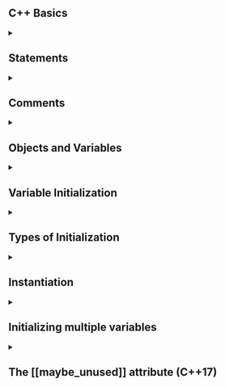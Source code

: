 ## C++ Basics

<details><summary>

## Statements

</summary>

There are many different kinds of statements in C++:

- Declaration statements
- Jump statements
- Expression statements
- Compound statements
- Selection statements (conditionals)
- Iteration statements (loops)
- Try blocks

```cpp
// preprocessor directive
// Indicates we would like to use the contents of iostream library in the current code
#include <iostream> 

// `main` - Function Indentifier, `int` - Return type
// The `main` function should always return an `int`
int main() 
{
   std::cout << "Hello world!";
   
   // Program sends a value back to the operating system in order to indicate whether it ran successfully or not.
   return 0; 
}
```

</details>


<details><summary>

## Comments

</summary>

- Single line comments
- Multiline Comments (cannot be nested)

  ```cpp
  #include <iostream>
  
  // Single line comment
  
  /* Multiline comment
     line1
     line2 */
  
  /* Multiline comment
  * with matching asterisk on the left
  * to make it easier to read (beautify)
  */
  int main()
  {
      std::cout << "Hello world!";
      return 0;
  }
  ```

</details>

<details><summary>

## Objects and Variables

</summary>

- Objects represent a region of storage.
- A named object is called a **variable**.
- Compiler determines where and how to retrieve values.
- Variables are created at runtime when memory is allocated.

### Random Access Memory (RAM)

- The main memory in a computer
- When we run a program, the operating system loads the program into RAM.

### Variable Definition

A definition statement can be used to tell the compiler that we want to use a variable in our program.

### Variable Creation

At runtime (when the program is loaded into memory and run), each object is given an actual storage location (such as
RAM, or a CPU register) that it can use to store values.
The process of reserving storage for an object’s use is called **allocation**.

  ```cpp
  // program that first allocates a single integer variable named x 
  // then allocates two more integer variables named y and z
  
  int x; // define a variable named x (of type int)
  int y, z; // define two integer variables, named y and z
  ```

### Variable assignment

- **Assignment**: Giving value to a variable
- **Assignment Operator**: Below is **copy-assignment** (copies the value on the right-hand side of the `=` operator to
  the variable on the left-hand side of the operator.)

  ```cpp
  int width; // define an integer variable named width
  width = 5; // assignment of value 5 into variable width
  
  // variable width now has value 5
  ```

</details>

<details><summary>

## Variable Initialization

</summary>

- Combines variable **definition** and **assignment**.
- When an object is defined, an initial value can be provided.

  ```cpp
  #include <iostream>
  
  int main()
  {
      int width { 5 };    // define variable width and initialize with initial value 5
      std::cout << width; // prints 5
      return 0;
  }
  ```

</details>

<details><summary>

## Types of Initialization

</summary>

- **Default Initialization:** Variables declared without an explicit initializer contain garbage values.
    - **For primitive types** (like `int`, `double`), the value is undefined.
    - **For class types** (without a user-defined constructor), members are also uninitialized.

    ```cpp
    int x;   // Uninitialized (contains garbage value)
    double y; // Uninitialized (contains garbage value)
    ```

- **Copy Initialization:** Uses `=` to initialize a variable.
    - Can involve implicit conversions.
    - May be less efficient than direct initialization for complex objects.

    ```cpp
    int x = 10;    // Copy initialization
    std::string s = "Hello"; // Copy initialization
    ```


- **Direct Initialization:** Uses parentheses `()`.
    - Avoids an extra copy for objects.
    - Preferred for class objects and constructors.

    ```cpp
    int x ( 10 );         // Direct initialization
    std::string s ( "Hello" ); // Direct initialization
    ```

- **List Initialization (Brace Initialization / Uniform Initialization):** Uses `{}`.
  ```cpp
  int x { 10 };          // List initialization (preferred in modern C++)
  std::vector<int> v { 1, 2, 3, 4 }; // List initialization
  ```

    - Direct List Initialization
    - Copy List Initialization

    ```cpp
    int width { 5 };    // direct-list-initialization of initial value 5 into variable width (preferred)
    int height = { 6 }; // copy-list-initialization of initial value 6 into variable height (rarely used)
    ```

    - Prevents **narrowing conversions** (e.g., `double → int`).
    - More consistent with modern C++.
    - **List-initialization disallows narrowing conversions**
        - Note that this restriction on narrowing conversions only applies to the list-initialization, not to any
          subsequent assignments to the variable
      ```cpp
      int main()
      {
          // An integer can only hold non-fractional values.
          // Initializing an int with fractional value 4.5 requires the compiler to convert 4.5 to a value an int can hold.
          // Such a conversion is a narrowing conversion, since the fractional part of the value will be lost.
        
          int w1 { 4.5 }; // compile error: list-init does not allow narrowing conversion
        
          int w2 = 4.5;   // compiles: w2 copy-initialized to value 4
          int w3 (4.5);   // compiles: w3 direct-initialized to value 4
        
          return 0;
      }
      ```

- **Value Initialization and Zero Initialization:** Explicitly initializes a variable with a default value (zero or
  equivalent). In cases where zeroing occurs, this is called zero-initialization.
    - Ensures that built-in types are zero-initialized.
    - Useful for initializing arrays and structs.

    ```cpp
    int a {};      // Initialized to 0
    double b {};   // Initialized to 0.0
    std::string s {}; // Initialized to an empty string
    ```

- **Aggregate Initialization:** Used for initializing aggregate types (structs, arrays).
    - Directly assigns values to members.

    ```cpp
    struct Point {
    int x, y;
    };
    
    Point p = {10, 20};  // Aggregate initialization
    int arr[3] = {1, 2, 3}; // Array initialization
    ```

- **Static Initialization:** Variables declared as `static` are zero-initialized if not explicitly assigned.
    - Ensures a known starting state.

    ```cpp
    static int x; // Initialized to 0 (default for static storage duration)
    ```

- **Dynamic Initialization:** Uses `new` to allocate memory dynamically.
    - Useful when heap memory allocation is needed.

    ```cpp
    int* p = new int(10); // Dynamic initialization
    delete p; // Free memory
    ```

- **Constant Initialization:** Uses `const` or `constexpr` for compile-time constants.
    - Ensures immutability and potential compiler optimizations.

    ```cpp
    const int x = 42;   // Constant initialization
    constexpr int y = 100; // Evaluated at compile time
    ```

</details>



<details><summary>

## Instantiation

</summary>

The term **instantiation** is a fancy word that means a variable has been created (allocated) and initialized (this
includes
default initialization). An instantiated object is sometimes called an **instance**. Most often, this term is applied to
class type objects, but it is occasionally applied to objects of other types as well.

</details>

<details><summary>

## Initializing multiple variables

</summary>

```cpp
int a = 5, b = 6;          // copy-initialization
int c ( 7 ), d ( 8 );      // direct-initialization
int e { 9 }, f { 10 };     // direct-list-initialization
int i {}, j {};            // value-initialization
```

**Note**: In the below statement, variable a will be left uninitialized, and the compiler may or may not complain.

```cpp
int a, b = 5;     // wrong: a is not initialized to 5!
int a = 5, b = 5; // correct: a and b are initialized to 5
```

</details>


<details><summary>

## The [[maybe_unused]] attribute (C++17)

</summary>

[[maybe_unused]] attribute allows us to tell the compiler that we’re okay with a variable being unused.
The compiler will not generate unused variable warnings for such variables.

```cpp
#include <iostream>

int main()
{
    [[maybe_unused]] double pi { 3.14159 };  // Don't complain if pi is unused
    [[maybe_unused]] double gravity { 9.8 }; // Don't complain if gravity is unused
    [[maybe_unused]] double phi { 1.61803 }; // Don't complain if phi is unused

    std::cout << pi << '\n';
    std::cout << phi << '\n';

    // The compiler will no longer warn about gravity not being used

    return 0;
}
```

</details>